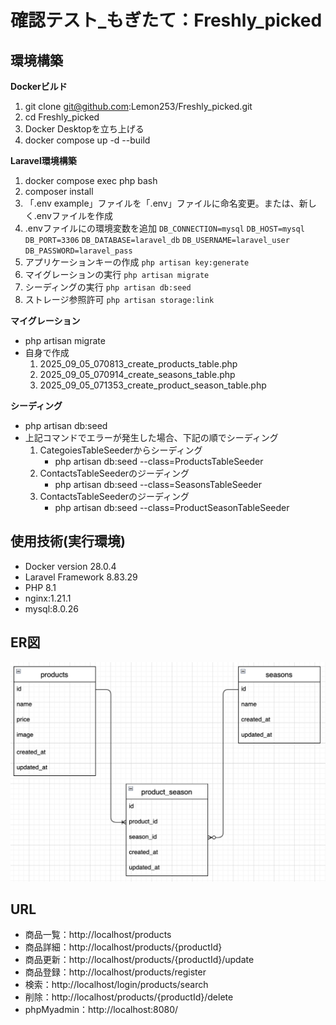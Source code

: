 # 確認テスト_もぎたて：Freshly_picked

## 環境構築

**Dockerビルド**
1. git clone git@github.com:Lemon253/Freshly_picked.git
2. cd Freshly_picked
2. Docker Desktopを立ち上げる
3. docker compose up -d --build

**Laravel環境構築**
1. docker compose exec php bash
2. composer install
3. 「.env example」ファイルを「.env」ファイルに命名変更。または、新しく.envファイルを作成
4. .envファイルにの環境変数を追加
`DB_CONNECTION=mysql`
`DB_HOST=mysql`
`DB_PORT=3306`
`DB_DATABASE=laravel_db`
`DB_USERNAME=laravel_user`
`DB_PASSWORD=laravel_pass`
5. アプリケーションキーの作成
`php artisan key:generate`
6. マイグレーションの実行
`php artisan migrate`
7. シーディングの実行
`php artisan db:seed`
8. ストレージ参照許可
`php artisan storage:link`

**マイグレーション**
* php artisan migrate
* 自身で作成
    1. 2025_09_05_070813_create_products_table.php
    2. 2025_09_05_070914_create_seasons_table.php
    3. 2025_09_05_071353_create_product_season_table.php

**シーディング**
* php artisan db:seed
* 上記コマンドでエラーが発生した場合、下記の順でシーディング
    1. CategoiesTableSeederからシーディング
        - php artisan db:seed --class=ProductsTableSeeder
    2. ContactsTableSeederのジーディング
        - php artisan db:seed --class=SeasonsTableSeeder
    2. ContactsTableSeederのジーディング
        - php artisan db:seed --class=ProductSeasonTableSeeder

## 使用技術(実行環境)
- Docker version 28.0.4
- Laravel Framework 8.83.29
- PHP 8.1
- nginx:1.21.1
- mysql:8.0.26

<!-- ER図内容OK -->
## ER図
![ER](https://github.com/Lemon253/Freshly_picked/blob/main/ER_mogitate.png)

## URL
* 商品一覧：http://localhost/products
* 商品詳細：http://localhost/products/{productId}
* 商品更新：http://localhost/products/{productId}/update
* 商品登録：http://localhost/products/register
* 検索：http://localhost/login/products/search
* 削除：http://localhost/products/{productId}/delete
* phpMyadmin：http://localhost:8080/